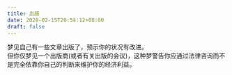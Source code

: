 ```yaml
---
title: 出版
date: 2020-02-15T20:54:12+08:00
draft: false
---
```


梦见自己有一些文章出版了，预示你的状况有改进。<br>
但你仅梦见一个出版商(或者有关出版的会议)，这种梦警告你应通过法律咨询而不是完全依靠你自己的判断来维护你的经济利益。<br>
